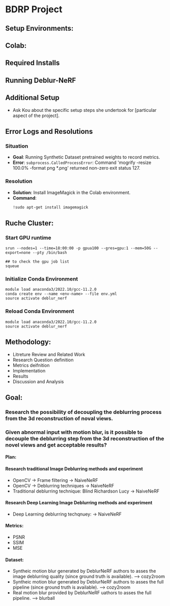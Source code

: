 # BDRP Project 
## Setup Environments: 
## Colab:
## Required Installs

<!-- Instructions or list of required installations go here -->

## Running Deblur-NeRF

<!-- Instructions for running Deblur-NeRF -->

## Additional Setup

- Ask Kou about the specific setup steps she undertook for [particular aspect of the project].

## Error Logs and Resolutions

### Situation
- **Goal**: Running Synthetic Dataset pretrained weights to record metrics.
- **Error**: `subprocess.CalledProcessError`: Command 'mogrify -resize 100.0% -format png *.png' returned non-zero exit status 127.

### Resolution
- **Solution**: Install ImageMagick in the Colab environment.
- **Command**:
  ```bash
  !sudo apt-get install imagemagick

## Ruche Cluster: 

### Start GPU runtime

```
srun --nodes=1 --time=18:00:00 -p gpua100 --gres=gpu:1 --mem=50G --export=none --pty /bin/bash
```

```
## to check the gpu job list
squeue
```

### Initialize Conda Environment

```
module load anaconda3/2022.10/gcc-11.2.0
conda create env --name <env-name> --file env.yml
source activate deblur_nerf
```

### Reload Conda Environment

```
module load anaconda3/2022.10/gcc-11.2.0
source activate deblur_nerf
```


## Methodology: 

- Litreture Review and Related Work
- Research Question definition
- Metrics deifnition
- Implementation
- Results
- Discussion and Analysis

## Goal: 
### Research the possibility of decoupling the deblurring process from the 3d reconstruction of noval views. 
### Given abnormal input with motion blur, is it possible to decouple the deblurring step from the 3d reconstruction of the novel views and get acceptable results? 
#### Plan: 
#### Research traditional Image Deblurring methods and experiment
- OpenCV -> Frame filtering -> NaiveNeRF 
- OpenCV -> Deblurring techniques -> NaiveNeRF 
- Traditional deblurring technique: Blind Richardson Lucy -> NaiveNeRF
#### Research Deep Learning Image Deblurring methods and experiment
- Deep Learning deblurring techqnuey: <choose one> -> NaiveNeRF
#### Metrics:
- PSNR
- SSIM
- MSE
#### Dataset: 
- Syntheic motion blur generated by DeblurNeRF authors to asses the image deblurring quality (since ground truth is available). <pick one data set> --> cozy2room
- Syntheic motion blur generated by DeblurNeRF authors to asses the full pipeline (since ground truth is available). <pick one data set> --> cozy2room
- Real motion blur provided by DeblurNeRF uathors to asses the full pipeline. <pick one data set> --> blurball






